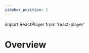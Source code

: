 ```yaml
---
sidebar_position: 2
---
```


import ReactPlayer from 'react-player'

# Overview

<ReactPlayer playing controls url='https://tensoropera.ai/platform_v2.mp4' width="100%" height="528px"/>

